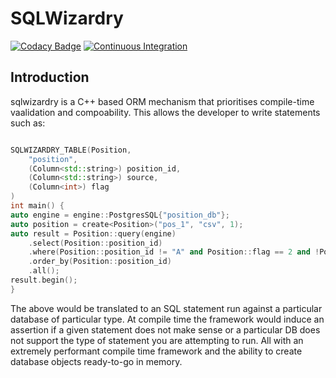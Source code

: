 # SQLWizardry

[![Codacy Badge](https://api.codacy.com/project/badge/Grade/8a4606702e884e57bde0de49dc5e6efd)](https://app.codacy.com/gh/HeavyHat/sqlwizardry?utm_source=github.com&utm_medium=referral&utm_content=HeavyHat/sqlwizardry&utm_campaign=Badge_Grade_Settings)
[![Continuous Integration](https://github.com/HeavyHat/sqlwizardry/actions/workflows/build.yml/badge.svg)](https://github.com/HeavyHat/sqlwizardry/actions/workflows/build.yml)

## Introduction

sqlwizardry is a C++ based ORM mechanism that prioritises compile-time vaalidation and compoability. This allows the developer to write statements such as:

```cpp

SQLWIZARDRY_TABLE(Position,
    "position",
    (Column<std::string>) position_id,
    (Column<std::string>) source,
    (Column<int>) flag
)
int main() {
auto engine = engine::PostgresSQL{"position_db"};
auto position = create<Position>("pos_1", "csv", 1);
auto result = Position::query(engine)
    .select(Position::position_id)
    .where(Position::position_id != "A" and Position::flag == 2 and !Position::source.in(""))
    .order_by(Position::position_id)
    .all();
result.begin();
}
```

The above would be translated to an SQL statement run against a  particular database of particular type. At compile time the framework would induce an assertion if a given statement does not make sense or a particular DB does not support the type of statement you are attempting to run. All with an extremely performant compile time framework and the ability to create database objects ready-to-go in memory.
